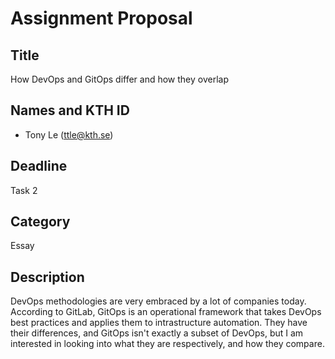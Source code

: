 # Assignment Proposal

## Title

How DevOps and GitOps differ and how they overlap

## Names and KTH ID

 - Tony Le (ttle@kth.se)
 

## Deadline

Task 2

## Category

Essay

## Description

DevOps methodologies are very embraced by a lot of companies today. According to GitLab, GitOps is an operational framework that takes DevOps best practices and applies them to intrastructure automation. They have their differences, and GitOps isn't exactly a subset of DevOps, but I am interested in looking into what they are respectively, and how they compare.
